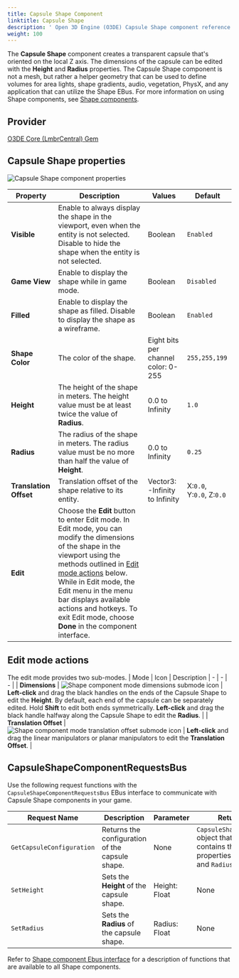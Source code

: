 ```yaml
---
title: Capsule Shape Component
linktitle: Capsule Shape
description: ' Open 3D Engine (O3DE) Capsule Shape component reference. '
weight: 100
---
```




The **Capsule Shape** component creates a transparent capsule that's oriented on the local Z axis. The dimensions of the capsule can be edited with the **Height** and **Radius** properties. The Capsule Shape component is not a mesh, but rather a helper geometry that can be used to define volumes for area lights, shape gradients, audio, vegetation, PhysX, and any application that can utilize the Shape EBus. For more information on using Shape components, see [Shape components](/docs/user-guide/components/reference/shape/).

## Provider

[O3DE Core (LmbrCentral) Gem](/docs/user-guide/gems/reference/o3de-core)

## Capsule Shape properties

![Capsule Shape component properties](/images/user-guide/components/reference/shape/capsule-shape-component-ui-01.png)

| Property | Description | Values | Default |
|-|-|-|-|
| **Visible** | Enable to always display the shape in the viewport, even when the entity is not selected. Disable to hide the shape when the entity is not selected. | Boolean | `Enabled` |
| **Game View** | Enable to display the shape while in game mode. | Boolean | `Disabled` |
| **Filled** | Enable to display the shape as filled.  Disable to display the shape as a wireframe. | Boolean | `Enabled` |
| **Shape Color** | The color of the shape. | Eight bits per channel color: 0-255 | `255,255,199` |
| **Height** | The height of the shape in meters. The height value must be at least twice the value of **Radius**. | 0.0 to Infinity | `1.0` |
| **Radius** | The radius of the shape in meters. The radius value must be no more than half the value of **Height**. | 0.0 to Infinity | `0.25` |
| **Translation Offset** | Translation offset of the shape relative to its entity. | Vector3: -Infinity to Infinity | X:`0.0`, Y:`0.0`, Z:`0.0` |
| **Edit** | Choose the **Edit** button to enter Edit mode. In Edit mode, you can modify the dimensions of the shape in the viewport using the methods outlined in [Edit mode actions](#edit-mode-actions) below. While in Edit mode, the Edit menu in the menu bar displays available actions and hotkeys. To exit Edit mode, choose **Done** in the component interface. |  |  |

## Edit mode actions

The edit mode provides two sub-modes.
| Mode | Icon | Description
| - | - | - |
| **Dimensions** | ![Shape component mode dimensions submode icon](/images/user-guide/components/reference/shape/shape-component-mode-submode-dimensions.svg) | **Left-click** and drag the black handles on the ends of the Capsule Shape to edit the **Height**. By default, each end of the capsule can be separately edited. Hold **Shift** to edit both ends symmetrically. **Left-click** and drag the black handle halfway along the Capsule Shape to edit the **Radius**. |
| **Translation Offset** | ![Shape component mode translation offset submode icon](/images/user-guide/components/reference/shape/shape-component-mode-submode-translation-offset.svg) | **Left-click** and drag the linear manipulators or planar manipulators to edit the **Translation Offset**. |

## CapsuleShapeComponentRequestsBus

Use the following request functions with the `CapsuleShapeComponentRequestsBus` EBus interface to communicate with Capsule Shape components in your game.

| Request Name | Description | Parameter | Return | Scriptable |
|-|-|-|-|-|
| `GetCapsuleConfiguration` | Returns the configuration of the capsule shape. | None | `CapsuleShapeConfig` object that contains the properties `Height` and `Radius`. | Yes |
| `SetHeight` | Sets the **Height** of the capsule shape. | Height: Float | None | Yes |
| `SetRadius` | Sets the **Radius** of the capsule shape. | Radius: Float | None | Yes |

Refer to [Shape component Ebus interface](./#shape-component-ebus-interface) for a description of functions that are available to all Shape components.
